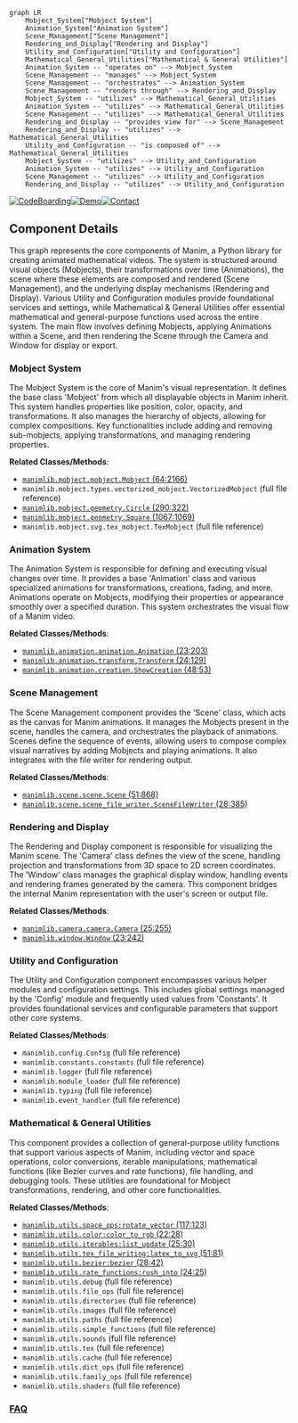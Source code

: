 ```mermaid
graph LR
    Mobject_System["Mobject System"]
    Animation_System["Animation System"]
    Scene_Management["Scene Management"]
    Rendering_and_Display["Rendering and Display"]
    Utility_and_Configuration["Utility and Configuration"]
    Mathematical_General_Utilities["Mathematical & General Utilities"]
    Animation_System -- "operates on" --> Mobject_System
    Scene_Management -- "manages" --> Mobject_System
    Scene_Management -- "orchestrates" --> Animation_System
    Scene_Management -- "renders through" --> Rendering_and_Display
    Mobject_System -- "utilizes" --> Mathematical_General_Utilities
    Animation_System -- "utilizes" --> Mathematical_General_Utilities
    Scene_Management -- "utilizes" --> Mathematical_General_Utilities
    Rendering_and_Display -- "provides view for" --> Scene_Management
    Rendering_and_Display -- "utilizes" --> Mathematical_General_Utilities
    Utility_and_Configuration -- "is composed of" --> Mathematical_General_Utilities
    Mobject_System -- "utilizes" --> Utility_and_Configuration
    Animation_System -- "utilizes" --> Utility_and_Configuration
    Scene_Management -- "utilizes" --> Utility_and_Configuration
    Rendering_and_Display -- "utilizes" --> Utility_and_Configuration
```
[![CodeBoarding](https://img.shields.io/badge/Generated%20by-CodeBoarding-9cf?style=flat-square)](https://github.com/CodeBoarding/CodeBoarding)[![Demo](https://img.shields.io/badge/Try%20our-Demo-blue?style=flat-square)](https://www.codeboarding.org/demo)[![Contact](https://img.shields.io/badge/Contact%20us%20-%20contact@codeboarding.org-lightgrey?style=flat-square)](mailto:contact@codeboarding.org)

## Component Details

This graph represents the core components of Manim, a Python library for creating animated mathematical videos. The system is structured around visual objects (Mobjects), their transformations over time (Animations), the scene where these elements are composed and rendered (Scene Management), and the underlying display mechanisms (Rendering and Display). Various Utility and Configuration modules provide foundational services and settings, while Mathematical & General Utilities offer essential mathematical and general-purpose functions used across the entire system. The main flow involves defining Mobjects, applying Animations within a Scene, and then rendering the Scene through the Camera and Window for display or export.

### Mobject System
The Mobject System is the core of Manim's visual representation. It defines the base class 'Mobject' from which all displayable objects in Manim inherit. This system handles properties like position, color, opacity, and transformations. It also manages the hierarchy of objects, allowing for complex compositions. Key functionalities include adding and removing sub-mobjects, applying transformations, and managing rendering properties.


**Related Classes/Methods**:

- <a href="https://github.com/3b1b/manim/blob/master/manimlib/mobject/mobject.py#L64-L2166" target="_blank" rel="noopener noreferrer">`manimlib.mobject.mobject.Mobject` (64:2166)</a>
- `manimlib.mobject.types.vectorized_mobject.VectorizedMobject` (full file reference)
- <a href="https://github.com/3b1b/manim/blob/master/manimlib/mobject/geometry.py#L290-L322" target="_blank" rel="noopener noreferrer">`manimlib.mobject.geometry.Circle` (290:322)</a>
- <a href="https://github.com/3b1b/manim/blob/master/manimlib/mobject/geometry.py#L1067-L1069" target="_blank" rel="noopener noreferrer">`manimlib.mobject.geometry.Square` (1067:1069)</a>
- `manimlib.mobject.svg.tex_mobject.TexMobject` (full file reference)


### Animation System
The Animation System is responsible for defining and executing visual changes over time. It provides a base 'Animation' class and various specialized animations for transformations, creations, fading, and more. Animations operate on Mobjects, modifying their properties or appearance smoothly over a specified duration. This system orchestrates the visual flow of a Manim video.


**Related Classes/Methods**:

- <a href="https://github.com/3b1b/manim/blob/master/manimlib/animation/animation.py#L23-L203" target="_blank" rel="noopener noreferrer">`manimlib.animation.animation.Animation` (23:203)</a>
- <a href="https://github.com/3b1b/manim/blob/master/manimlib/animation/transform.py#L24-L129" target="_blank" rel="noopener noreferrer">`manimlib.animation.transform.Transform` (24:129)</a>
- <a href="https://github.com/3b1b/manim/blob/master/manimlib/animation/creation.py#L48-L53" target="_blank" rel="noopener noreferrer">`manimlib.animation.creation.ShowCreation` (48:53)</a>


### Scene Management
The Scene Management component provides the 'Scene' class, which acts as the canvas for Manim animations. It manages the Mobjects present in the scene, handles the camera, and orchestrates the playback of animations. Scenes define the sequence of events, allowing users to compose complex visual narratives by adding Mobjects and playing animations. It also integrates with the file writer for rendering output.


**Related Classes/Methods**:

- <a href="https://github.com/3b1b/manim/blob/master/manimlib/scene/scene.py#L51-L868" target="_blank" rel="noopener noreferrer">`manimlib.scene.scene.Scene` (51:868)</a>
- <a href="https://github.com/3b1b/manim/blob/master/manimlib/scene/scene_file_writer.py#L28-L385" target="_blank" rel="noopener noreferrer">`manimlib.scene.scene_file_writer.SceneFileWriter` (28:385)</a>


### Rendering and Display
The Rendering and Display component is responsible for visualizing the Manim scene. The 'Camera' class defines the view of the scene, handling projection and transformations from 3D space to 2D screen coordinates. The 'Window' class manages the graphical display window, handling events and rendering frames generated by the camera. This component bridges the internal Manim representation with the user's screen or output file.


**Related Classes/Methods**:

- <a href="https://github.com/3b1b/manim/blob/master/manimlib/camera/camera.py#L25-L255" target="_blank" rel="noopener noreferrer">`manimlib.camera.camera.Camera` (25:255)</a>
- <a href="https://github.com/3b1b/manim/blob/master/manimlib/window.py#L23-L242" target="_blank" rel="noopener noreferrer">`manimlib.window.Window` (23:242)</a>


### Utility and Configuration
The Utility and Configuration component encompasses various helper modules and configuration settings. This includes global settings managed by the 'Config' module and frequently used values from 'Constants'. It provides foundational services and configurable parameters that support other core systems.


**Related Classes/Methods**:

- `manimlib.config.Config` (full file reference)
- `manimlib.constants.constants` (full file reference)
- `manimlib.logger` (full file reference)
- `manimlib.module_loader` (full file reference)
- `manimlib.typing` (full file reference)
- `manimlib.event_handler` (full file reference)


### Mathematical & General Utilities
This component provides a collection of general-purpose utility functions that support various aspects of Manim, including vector and space operations, color conversions, iterable manipulations, mathematical functions (like Bezier curves and rate functions), file handling, and debugging tools. These utilities are foundational for Mobject transformations, rendering, and other core functionalities.


**Related Classes/Methods**:

- <a href="https://github.com/3b1b/manim/blob/master/manimlib/utils/space_ops.py#L117-L123" target="_blank" rel="noopener noreferrer">`manimlib.utils.space_ops:rotate_vector` (117:123)</a>
- <a href="https://github.com/3b1b/manim/blob/master/manimlib/utils/color.py#L22-L28" target="_blank" rel="noopener noreferrer">`manimlib.utils.color:color_to_rgb` (22:28)</a>
- <a href="https://github.com/3b1b/manim/blob/master/manimlib/utils/iterables.py#L25-L30" target="_blank" rel="noopener noreferrer">`manimlib.utils.iterables:list_update` (25:30)</a>
- <a href="https://github.com/3b1b/manim/blob/master/manimlib/utils/tex_file_writing.py#L51-L81" target="_blank" rel="noopener noreferrer">`manimlib.utils.tex_file_writing:latex_to_svg` (51:81)</a>
- <a href="https://github.com/3b1b/manim/blob/master/manimlib/utils/bezier.py#L28-L42" target="_blank" rel="noopener noreferrer">`manimlib.utils.bezier:bezier` (28:42)</a>
- <a href="https://github.com/3b1b/manim/blob/master/manimlib/utils/rate_functions.py#L24-L25" target="_blank" rel="noopener noreferrer">`manimlib.utils.rate_functions:rush_into` (24:25)</a>
- `manimlib.utils.debug` (full file reference)
- `manimlib.utils.file_ops` (full file reference)
- `manimlib.utils.directories` (full file reference)
- `manimlib.utils.images` (full file reference)
- `manimlib.utils.paths` (full file reference)
- `manimlib.utils.simple_functions` (full file reference)
- `manimlib.utils.sounds` (full file reference)
- `manimlib.utils.tex` (full file reference)
- `manimlib.utils.cache` (full file reference)
- `manimlib.utils.dict_ops` (full file reference)
- `manimlib.utils.family_ops` (full file reference)
- `manimlib.utils.shaders` (full file reference)




### [FAQ](https://github.com/CodeBoarding/GeneratedOnBoardings/tree/main?tab=readme-ov-file#faq)